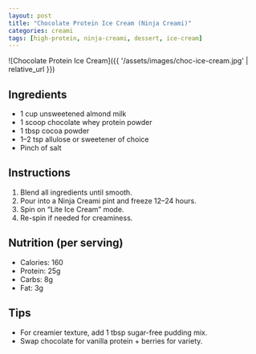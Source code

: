 ```yaml
---
layout: post
title: "Chocolate Protein Ice Cream (Ninja Creami)"
categories: creami
tags: [high-protein, ninja-creami, dessert, ice-cream]
---
```


![Chocolate Protein Ice Cream]({{ '/assets/images/choc-ice-cream.jpg' | relative_url }})

## Ingredients
- 1 cup unsweetened almond milk  
- 1 scoop chocolate whey protein powder  
- 1 tbsp cocoa powder  
- 1–2 tsp allulose or sweetener of choice  
- Pinch of salt  

## Instructions
1. Blend all ingredients until smooth.  
2. Pour into a Ninja Creami pint and freeze 12–24 hours.  
3. Spin on “Lite Ice Cream” mode.  
4. Re-spin if needed for creaminess.  

## Nutrition (per serving)
- Calories: 160  
- Protein: 25g  
- Carbs: 8g  
- Fat: 3g  

## Tips
- For creamier texture, add 1 tbsp sugar-free pudding mix.  
- Swap chocolate for vanilla protein + berries for variety.
